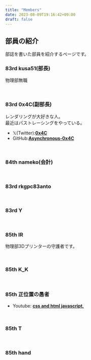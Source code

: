```yaml
---
title: "Members"
date: 2023-08-09T19:16:42+09:00
draft: false
---
```


## 部員の紹介
部誌を書いた部員を紹介するページです。

### 83rd kusa51(部長)
物理部無職<br>

<br>

### 83rd 0x4C(副部長)
レンダリングが大好きな人。<br>
最近はパストレーシングをやっている。
* 𝕏(Twitter):[**0x4C**](https://twitter.com/async0x4c)
* GitHub:[**Asynchronous-0x4C**](https://github.com/Asynchronous-0x4C)

<br>

### 84th nameko(会計)

<br>

### 83rd rkgpc83anto

<br>

### 83rd Y

<br>

### 85th IR
物理部3Dプリンターの守護者です。<br>

<br>

### 85th K_K

<br>

### 85th 正位置の愚者

 - Youtube: [**css and html javascript,**](https://www.youtube.com/channel/UC9T5lGjW3hEI-sFaMD6kI-w)

<br>

### 85th T

<br>

### 85th hand

<br>